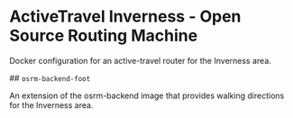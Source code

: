 # ActiveTravel Inverness - Open Source Routing Machine
 
Docker configuration for an active-travel router for the Inverness area.

## `osrm-backend-foot`

An extension of the osrm-backend image that provides walking directions
for the Inverness area.
